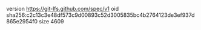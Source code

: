 version https://git-lfs.github.com/spec/v1
oid sha256:c2c13c3e48df573c9d00893c52d3005835bc4b2764123de3ef937d865e2954f0
size 4609
